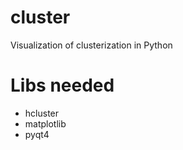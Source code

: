 cluster
=======

Visualization of clusterization in Python


Libs needed
===========

- hcluster
- matplotlib
- pyqt4



